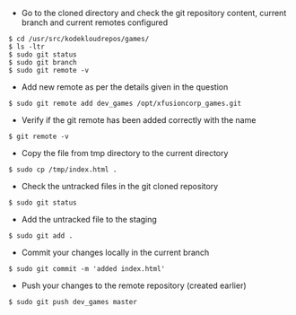 - Go to the cloned directory and check the git repository content, current branch and current remotes configured
```
$ cd /usr/src/kodekloudrepos/games/
$ ls -ltr
$ sudo git status
$ sudo git branch
$ sudo git remote -v
```

- Add new remote as per the details given in the question
```
$ sudo git remote add dev_games /opt/xfusioncorp_games.git
```

- Verify if the git remote has been added correctly with the name
```
$ git remote -v
```

- Copy the file from tmp directory to the current directory
```
$ sudo cp /tmp/index.html .
```

- Check the untracked files in the git cloned repository
```
$ sudo git status
```

- Add the untracked file to the staging
```
$ sudo git add .
```

- Commit your changes locally in the current branch
```
$ sudo git commit -m 'added index.html'
```

- Push your changes to the remote repository (created earlier)
```
$ sudo git push dev_games master
```